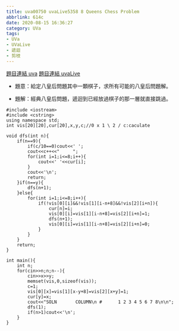 ```yaml
---
title: uva00750 uvaLive5358 8 Queens Chess Problem
abbrlink: 614c
date: 2020-08-15 16:36:27
category: UVa
tags:
- UVa
- UVaLive
- 遞迴
- 剪枝
---
```

[題目連結 uva](https://onlinejudge.org/index.php?option=com_onlinejudge&Itemid=8&page=show_problem&problem=691)
[題目連結 uvaLive](https://icpcarchive.ecs.baylor.edu/index.php?option=com_onlinejudge&Itemid=8&page=show_problem&problem=3359)
* 題意：給定八皇后問題其中一顆棋子，求所有可能的八皇后問題解。
<!-- more -->
* 題解：經典八皇后問題，遞迴到已經放過棋子的那一層就直接跳過。
```cpp=
#include <iostream>
#include <cstring>
using namespace std;
int vis[20][20],cur[20],x,y,c;//0 x 1 \ 2 / c:caculate

void dfs(int n){
	if(n==9){
		if(c/10==0)cout<<' ';
		cout<<c++<<"     ";
		for(int i=1;i<=8;i++){
			cout<<' '<<cur[i];
		}
		cout<<'\n';
		return;
	}if(n==y){
		dfs(n+1);
	}else{
		for(int i=1;i<=8;i++){
			if(!vis[0][i]&&!vis[1][i-n+8]&&!vis[2][i+n]){
				cur[n]=i;
				vis[0][i]=vis[1][i-n+8]=vis[2][i+n]=1;
				dfs(n+1);
				vis[0][i]=vis[1][i-n+8]=vis[2][i+n]=0;
			}
		}
	}
	return;
}

int main(){
	int n;
	for(cin>>n;n;n--){
		cin>>x>>y;
		memset(vis,0,sizeof(vis));
		c=1;
		vis[0][x]=vis[1][x-y+8]=vis[2][x+y]=1;
		cur[y]=x;
		cout<<"SOLN       COLUMN\n #      1 2 3 4 5 6 7 8\n\n";
		dfs(1);
		if(n>1)cout<<'\n';
	}
}
```